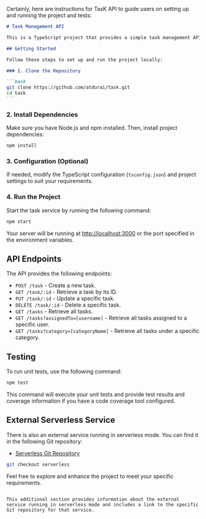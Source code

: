Certainly, here are instructions for TasK API to guide users on setting up and running the project and tests:

````markdown
# Task Management API

This is a TypeScript project that provides a simple task management API. You can create, retrieve, update, and delete tasks. Tasks have attributes such as title, description, due date, category, and status.

## Getting Started

Follow these steps to set up and run the project locally:

### 1. Clone the Repository

```bash
git clone https://github.com/atdurai/task.git
cd task
```
````

### 2. Install Dependencies

Make sure you have Node.js and npm installed. Then, install project dependencies:

```bash
npm install
```

### 3. Configuration (Optional)

If needed, modify the TypeScript configuration (`tsconfig.json`) and project settings to suit your requirements.

### 4. Run the Project

Start the task service by running the following command:

```bash
npm start
```

Your server will be running at [http://localhost:3000](http://localhost:3000) or the port specified in the environment variables.

## API Endpoints

The API provides the following endpoints:

- `POST /task` - Create a new task.
- `GET /task/:id` - Retrieve a task by its ID.
- `PUT /task/:id` - Update a specific task.
- `DELETE /task/:id` - Delete a specific task.
- `GET /tasks` - Retrieve all tasks.
- `GET /tasks?assignedTo=[username]` - Retrieve all tasks assigned to a specific user.
- `GET /tasks?category=[categoryName]` - Retrieve all tasks under a specific category.

## Testing

To run unit tests, use the following command:

```bash
npm test
```

This command will execute your unit tests and provide test results and coverage information if you have a code coverage tool configured.

## External Serverless Service

There is also an external service running in serverless mode. You can find it in the following Git repository:

- [Serverless Git Repository](https://github.com/atdurai/task/tree/serverless)

```bash
git checkout serverless
```

Feel free to explore and enhance the project to meet your specific requirements.

```

This additional section provides information about the external service running in serverless mode and includes a link to the specific Git repository for that service.
```
